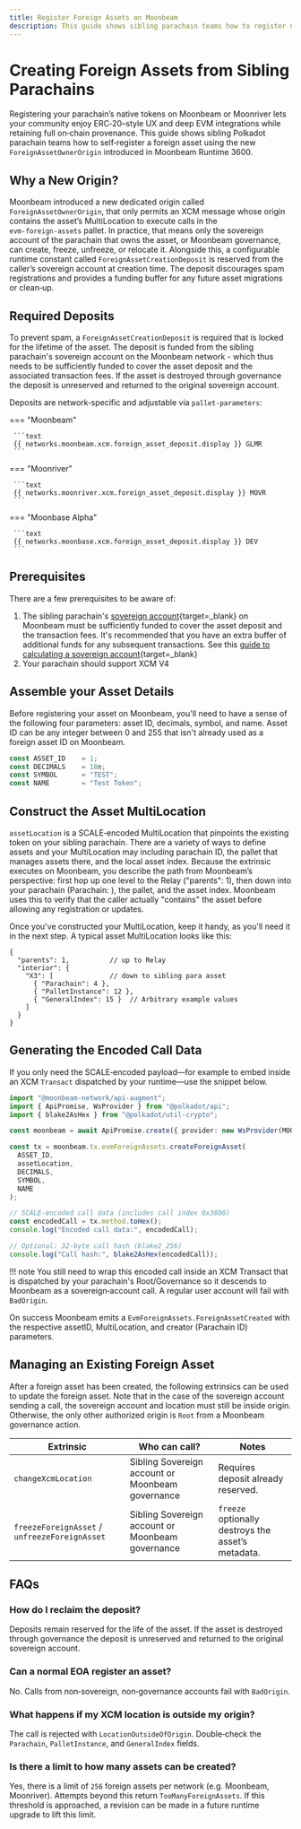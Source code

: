 ```yaml
---
title: Register Foreign Assets on Moonbeam
description: This guide shows sibling parachain teams how to register native tokens as foreign assets on Moonbeam networks using the ForeignAssetOwnerOrigin, enabling ERC-20 UX with on-chain provenance.
---
```


# Creating Foreign Assets from Sibling Parachains

Registering your parachain’s native tokens on Moonbeam or Moonriver lets your community enjoy ERC‑20–style UX and deep EVM integrations while retaining full on‑chain provenance. This guide shows sibling Polkadot parachain teams how to self‑register a foreign asset using the new `ForeignAssetOwnerOrigin` introduced in Moonbeam Runtime 3600.

## Why a New Origin?

Moonbeam introduced a new dedicated origin called `ForeignAssetOwnerOrigin`, that only permits an XCM message whose origin contains the asset’s MultiLocation to execute calls in the `evm‑foreign‑assets` pallet. In practice, that means only the sovereign account of the parachain that owns the asset, or Moonbeam governance, can create, freeze, unfreeze, or relocate it. Alongside this, a configurable runtime constant called `ForeignAssetCreationDeposit` is reserved from the caller’s sovereign account at creation time. The deposit discourages spam registrations and provides a funding buffer for any future asset migrations or clean‑up.

## Required Deposits

To prevent spam, a `ForeignAssetCreationDeposit` is required that is locked for the lifetime of the asset. The deposit is funded from the sibling parachain's sovereign account on the Moonbeam network - which thus needs to be sufficiently funded to cover the asset deposit and the associated transaction fees. If the asset is destroyed through governance the deposit is unreserved and returned to the original sovereign account.

Deposits are network‑specific and adjustable via `pallet‑parameters`:

=== "Moonbeam"

     ```text
     {{ networks.moonbeam.xcm.foreign_asset_deposit.display }} GLMR
     ```

=== "Moonriver"

     ```text
     {{ networks.moonriver.xcm.foreign_asset_deposit.display }} MOVR
     ```

=== "Moonbase Alpha"

     ```text
     {{ networks.moonbase.xcm.foreign_asset_deposit.display }} DEV
     ```

## Prerequisites

There are a few prerequisites to be aware of: 

1. The sibling parachain's [sovereign account](/builders/interoperability/xcm/core-concepts/sovereign-accounts/){target=\_blank} on Moonbeam must be sufficiently funded to cover the asset deposit and the transaction fees. It's recommended that you have an extra buffer of additional funds for any subsequent transactions. See this [guide to calculating a sovereign account](/builders/interoperability/xcm/core-concepts/sovereign-accounts/){target=\_blank}
2. Your parachain should support XCM V4

## Assemble your Asset Details

Before registering your asset on Moonbeam, you'll need to have a sense of the following four parameters: asset ID, decimals, symbol, and name. Asset ID can be any integer between 0 and 255 that isn't already used as a foreign asset ID on Moonbeam. 

```typescript
const ASSET_ID    = 1;
const DECIMALS    = 18n;
const SYMBOL      = "TEST";
const NAME        = "Test Token";
```

## Construct the Asset MultiLocation

`assetLocation` is a SCALE‑encoded MultiLocation that pinpoints the existing token on your sibling parachain. There are a variety of ways to define assets and your MultiLocation may including parachain ID, the pallet that manages assets there, and the local asset index. Because the extrinsic executes on Moonbeam, you describe the path from Moonbeam’s perspective: first hop up one level to the Relay ("parents": 1), then down into your parachain (Parachain: <paraId>), the pallet, and the asset index. Moonbeam uses this to verify that the caller actually "contains" the asset before allowing any registration or updates.

Once you've constructed your MultiLocation, keep it handy, as you'll need it in the next step. A typical asset MultiLocation looks like this:

```jsonc
{
  "parents": 1,          // up to Relay
  "interior": {
    "X3": [              // down to sibling para asset
      { "Parachain": 4 },
      { "PalletInstance": 12 },
      { "GeneralIndex": 15 }  // Arbitrary example values
    ]
  }
}
```

## Generating the Encoded Call Data

If you only need the SCALE‑encoded payload—for example to embed inside an XCM `Transact` dispatched by your runtime—use the snippet below.

```typescript
import "@moonbeam-network/api-augment";
import { ApiPromise, WsProvider } from "@polkadot/api";
import { blake2AsHex } from "@polkadot/util-crypto";

const moonbeam = await ApiPromise.create({ provider: new WsProvider(MOONBEAM_WSS) });

const tx = moonbeam.tx.evmForeignAssets.createForeignAsset(
  ASSET_ID,
  assetLocation,
  DECIMALS,
  SYMBOL,
  NAME
);

// SCALE‑encoded call data (includes call index 0x3800)
const encodedCall = tx.method.toHex();
console.log("Encoded call data:", encodedCall);

// Optional: 32‑byte call hash (blake2_256)
console.log("Call hash:", blake2AsHex(encodedCall));
```

!!! note
	You still need to wrap this encoded call inside an XCM Transact that is dispatched by your parachain's Root/Governance so it descends to Moonbeam as a sovereign‑account call. A regular user account will fail with `BadOrigin`.

On success Moonbeam emits a `EvmForeignAssets.ForeignAssetCreated` with the respective assetID, MultiLocation, and creator (Parachain ID) parameters. 

## Managing an Existing Foreign Asset

After a foreign asset has been created, the following extrinsics can be used to update the foreign asset. Note that in the case of the sovereign account sending a call, the sovereign account and location must still be inside origin. Otherwise, the only other authorized origin is `Root` from a Moonbeam governance action. 

| Extrinsic                                     | Who can call?                                    | Notes                                                 |
|-----------------------------------------------|--------------------------------------------------|-------------------------------------------------------|
| `changeXcmLocation`                           | Sibling Sovereign account or Moonbeam governance | Requires deposit already reserved.                    |
| `freezeForeignAsset` / `unfreezeForeignAsset` | Sibling Sovereign account or Moonbeam governance | `freeze` optionally destroys the asset’s metadata.    |

## FAQs

### How do I reclaim the deposit?

Deposits remain reserved for the life of the asset. If the asset is destroyed through governance the deposit is unreserved and returned to the original sovereign account.

### Can a normal EOA register an asset?

No. Calls from non‑sovereign, non‑governance accounts fail with `BadOrigin`.

### What happens if my XCM location is outside my origin?

The call is rejected with `LocationOutsideOfOrigin`. Double‑check the `Parachain`, `PalletInstance`, and `GeneralIndex` fields.

### Is there a limit to how many assets can be created? 

Yes, there is a limit of `256` foreign assets per network (e.g. Moonbeam, Moonriver). Attempts beyond this return `TooManyForeignAssets`. If this threshold is approached, a revision can be made in a future runtime upgrade to lift this limit.
